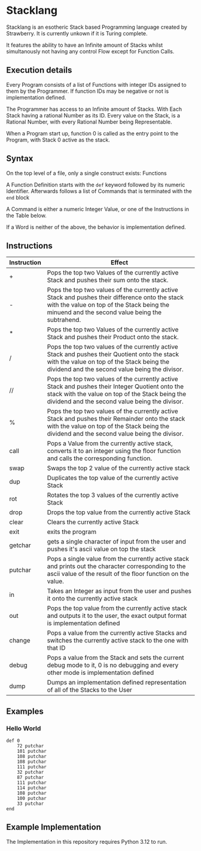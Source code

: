 # Stacklang

Stacklang is an esotheric Stack based Programming language created by Strawberry.
It is currently unkown if it is Turing complete.

It features the ability to have an Infinite amount of Stacks whilst simultanously not having any control Flow except for Function Calls.

## Execution details
Every Program consists of a list of Functions with integer IDs assigned to them by the Programmer.
If function IDs may be negative or not is implementation defined.

The Programmer has access to an Infinite amount of Stacks. With Each Stack having a rational Number as its ID.
Every value on the Stack, is a Rational Number, with every Rational Number being Representable.

When a Program start up, function 0 is called as the entry point to the Program, with Stack 0 active as the stack.

## Syntax
On the top level of a file, only a single construct exists: Functions

A Function Definition starts with the `def` keyword followed by its numeric Identifier.
Afterwards follows a list of Commands that is terminated with the `end` block

A Command is either a numeric Integer Value, or one of the Instructions in the Table below.

If a Word is neither of the above, the behavior is implementation defined.

## Instructions
| Instruction | Effect                                                                                                                                                                                               |
|-------------|------------------------------------------------------------------------------------------------------------------------------------------------------------------------------------------------------|
| +           | Pops the top two Values of the currently active Stack and pushes their sum onto the stack.                                                                                                           |
| -           | Pops the top two values of the currently active Stack and pushes their difference onto the stack with the value on top of the Stack being the minuend and the second value being the subtrahend.     |                                                                          
| *           | Pops the top two Values of the currently active Stack and pushes their Product onto the stack.                                                                                                       |
| /           | Pops the top two values of the currently active Stack and pushes their Quotient onto the stack with the value on top of the Stack being the dividend and the second value being the divisor.         |                                                                          
| //          | Pops the top two values of the currently active Stack and pushes their Integer Quotient onto the stack with the value on top of the Stack being the dividend and the second value being the divisor. |
| %           | Pops the top two values of the currently active Stack and pushes their Remainder onto the stack with the value on top of the Stack being the dividend and the second value being the divisor.        |
| call        | Pops a Value from the currently active stack, converts it to an integer using the floor function and calls the corresponding function.                                                               |
| swap        | Swaps the top 2 value of the currently active stack                                                                                                                                                  |
| dup         | Duplicates the top value of the currently active Stack                                                                                                                                               |
| rot         | Rotates the top 3 values of the currently active Stack                                                                                                                                               |
| drop        | Drops the top value from the currently active Stack                                                                                                                                                  |
| clear       | Clears the currently active Stack                                                                                                                                                                    |
| exit        | exits the program                                                                                                                                                                                    |
| getchar     | gets a single character of input from the user and pushes it's ascii value on top the stack                                                                                                          |
| putchar     | Pops a single value from the currently active stack and prints out the character corresponding to the ascii value of the result of the floor function on the value.                                  |
| in          | Takes an Integer as input from the user and pushes it onto the currently active stack                                                                                                                |
| out         | Pops the top value from the currently active stack and outputs it to the user, the exact output format is implementation defined                                                                     |
| change      | Pops a value from the currently active Stacks and switches the currently active stack to the one with that ID                                                                                        |
| debug       | Pops a value from the Stack and sets the current debug mode to it, 0 is no debugging and every other mode is implementation defined                                                                  |
| dump        | Dumps an implementation defined representation of all of the Stacks to the User                                                                                                                      |

## Examples
### Hello World
```
def 0
    72 putchar
    101 putchar
    108 putchar
    108 putchar
    111 putchar
    32 putchar
    87 putchar
    111 putchar
    114 putchar
    108 putchar
    100 putchar
    33 putchar
end
```

## Example Implementation
The Implementation in this repository requires Python 3.12 to run.
